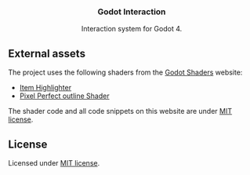 <div align="center">
	<h3>Godot Interaction</h3>
	<p />
	<p>Interaction system for Godot 4.</p>
</div>

## External assets

The project uses the following shaders from the [Godot Shaders](https://godotshaders.com/shader/collectable-item-shining-highlight/) website:

- [Item Highlighter](https://godotshaders.com/shader/collectable-item-shining-highlight/)
- [Pixel Perfect outline Shader](https://godotshaders.com/shader/pixel-perfect-outline-shader/)

The shader code and all code snippets on this website are under [MIT license](https://opensource.org/licenses/MIT).

## License

Licensed under [MIT license](./LICENSE).
